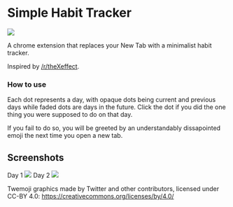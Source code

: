 # Simple Habit Tracker
[![](https://i.imgur.com/Z3Hhg8n.png)](https://chrome.google.com/webstore/detail/simple-habit-tracker/cndpjnlmeibpkoadaacmbdhmackmbfgj)

A chrome extension that replaces your New Tab with a minimalist habit tracker.

Inspired by [/r/theXeffect](https://www.reddit.com/r/theXeffect/).

### How to use

Each dot represents a day, with opaque dots being current and previous days while faded dots are days in the future. Click the dot if you did the one thing you were supposed to do on that day.

If you fail to do so, you will be greeted by an understandably dissapointed emoji the next time you open a new tab.

## Screenshots

Day 1
![](https://i.imgur.com/Doh5u3C.png)
Day 2
![](https://i.imgur.com/lkXLnR1.png)


Twemoji graphics made by Twitter and other contributors, licensed under CC-BY 4.0: https://creativecommons.org/licenses/by/4.0/
